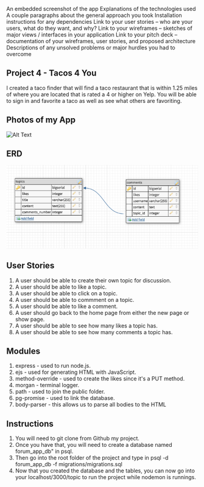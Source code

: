 An embedded screenshot of the app
Explanations of the technologies used
A couple paragraphs about the general approach you took
Installation instructions for any dependencies
Link to your user stories – who are your users, what do they want, and why?
Link to your wireframes – sketches of major views / interfaces in your application
Link to your pitch deck – documentation of your wireframes, user stories, and proposed architecture
Descriptions of any unsolved problems or major hurdles you had to overcome

## Project 4 - Tacos 4 You

I created a taco finder that will find a taco restaurant that is within 1.25 miles of where you are located that is rated a 4 or higher on Yelp. You will be able to sign in and favorite a taco as well as see what others are favoriting.


## Photos of my App

![Alt Text](../landingpage.png)

## ERD

![Alt Text](https://github.com/jonrtroy/forum-app/blob/master/forum_ERD.png)


## User Stories
1. A user should be able to create their own topic for discussion.
2. A user should be able to like a topic.
3. A user should be able to click on a topic.
4. A user should be able to commment on a topic.
5. A user should be able to like a comment.
6. A user should go back to the home page from either the new page or show page.
7. A user should be able to see how many likes a topic has.
8. A user should be able to see how many comments a topic has.

## Modules

1. express - used to run node.js.
2. ejs - used for generating HTML with JavaScript.
3. method-override - used to create the likes since it's a PUT method.
4. morgan - terminal logger.
5. path - used to join the public folder.
6. pg-promise - used to link the database.
7. body-parser - this allows us to parse all bodies to the HTML

## Instructions

1. You will need to git clone from Github my project.
2. Once you have that, you will need to create a database named forum_app_db" in psql.
3. Then go into the root folder of the project and type in psql -d forum_app_db -f migrations/migrations.sql
4. Now that you created the database and the tables, you can now go into your localhost/3000/topic to run the project while nodemon is runnings.
